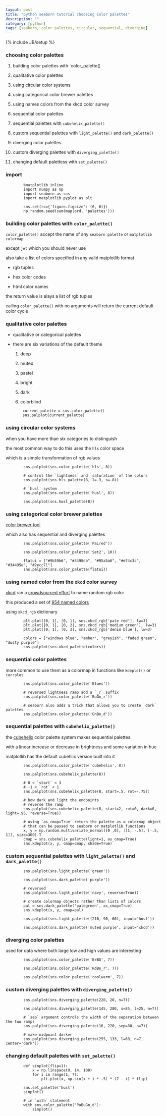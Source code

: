 ```yaml
---
layout: post
title: "python seaborn tutorial choosing color palettes"
description: ""
category: [python]
tags: [seaborn, color palettes, circular, sequential, diverging]
---
```

{% include JB/setup %}


### choosing color palettes

1. building color palettes with `color_palette()

1. qualitative color palettes

1. using circular color systems

1. using categorical color brewer palettes

1. using names colors from the xkcd color survey

1. sequential color palettes

1. sequential palettes with `cubehelix_palette()`

1. custom sequential palettes with `light_palette()` and `dark_palette()`

1. diverging color palettes

1. custom diverging palettes with `diverging_palette()`

1. changing default palettess with `set_palette()`

### import

            %matplotlib inline
            import numpy as np
            import seaborn as sns
            import matplotlib.pyplot as plt

            sns.set(rc={'figure.figsize': (6, 6)})
            np.random.seed(sum(map(ord, 'palettes')))

### building color palettes with `color_palette()`

`color_palette()` accept the name of any `seaborn palette` or `matplotlib colormap`

except `jet` which you should never use

also take a list of colors specified in any valid matplotlib format

* rgb tuples

* hex color codes

* html color names

the return value is alays a list of rgb tuples

calling `color_palette()` with no arguments will return the current default color cycle

### qualitative color palettes

* qualitative or categorical palettes

* there are six variations of the default theme

    1. deep

    1. muted

    1. pastel

    1. bright

    1. dark

    1. colorblind

            current_palette = sns.color_palette()
            sns.palplot(current_palette)

### using circular color systems

when you have more than six categories to distinguish

the most common way to do this uses the `hls` color space

which is a simple transformation of rgb values

            sns.palplot(sns.color_palette('hls', 8))

            # control the `lightness` and `saturation` of the colors
            sns.palplot(sns.hls_palette(8, l=.3, s=.8))

            # `husl` system
            sns.palplot(sns.color_palette('husl', 8))

            sns.palplot(sns.husl_palette(8))

### using categorical color brewer palettes

[color brewer tool](http://colorbrewer2.org/)

which also has sequential and diverging palettes

            sns.palplot(sns.color_palette('Paired'))

            sns.palplot(sns.color_palette('Set2', 10))

            flatui = ["#9b59b6", "#3498db", "#95a5a6", "#e74c3c", "#34495e", "#2ecc71"]
            sns.palplot(sns.color_palette(flatui))

### using named color from the `xkcd` color survey

[xkcd](http://xkcd.com/) ran a [crowdsourced effort](http://blog.xkcd.com/2010/05/03/color-survey-results/) to name random rgb color

this produced a set of [954 named colors](http://xkcd.com/color/rgb/)

using `xkcd_rgb` dictionary

            plt.plot([0, 1], [0, 1], sns.xkcd_rgb['pale red'], lw=3)
            plt.plot([0, 1], [0, 2], sns.xkcd_rgb['medium green'], lw=3)
            plt.plot([0, 1], [0, 3], sns.xkcd_rgb['denim blue'], lw=3)

            colors = ["windows blue", "amber", "greyish", "faded green", "dusty purple"]
            sns.palplot(sns.xkcd_palette(colors))

### sequential color palettes

more common to use them as a colormap in functions like `kdeplot()` or `corrplot`

            sns.palplot(sns.color_palette('Blues'))

            # reversed lightness ramp add a `_r` suffix
            sns.palplot(sns.color_palette('BuGn_r'))

            # seaborn also adds a trick that allows you to create `dark` palettes
            sns.palplot(sns.color_palette('GnBu_d'))

### sequential palettes with `cubehelix_palette()`

the [cubehelix](http://www.mrao.cam.ac.uk/~dag/CUBEHELIX/) color palette system makes sequential palettes

with a linear increase or decrease in brightness and some variation in hue

matplotlib has the default cubehlix version built into it

            sns.palplot(sns.color_palette('cubehelix', 8))

            sns.palplot(sns.cubehelix_palette(8))

            # 0 < `start` < 3
            # -1 < `rot` < 1
            sns.palplot(sns.cubehelix_palette(8, start=.5, rot=-.75))

            # how dark and light the endpoints
            # reverse the ramp
            sns.palplot(sns.cubehelix_palette(8, start=2, rot=0, dark=0, light=.95, reverse=True))

            # using `as_cmap=True` return the palette as a colormap object
            # that can be passed to seaborn or matplotlib functions
            x, y = np.random.multivariate_normal([0 ,0], [[1, -.5], [-.5, 1]], size=300).T
            cmap = sns.cubehelix_palette(light=1, as_cmap=True)
            sns.kdeplot(x, y, cmap=cmap, shade=True)

### custom sequential palettes with `light_palette()` and `dark_palette()`

            sns.palplot(sns.light_palette('green'))

            sns.palplot(sns.dark_palette('purple'))

            # reversed
            sns.palplot(sns.light_palette('navy', reverse=True))

            # create colormap objects rather than lists of colors
            pal = sns.dark_palette('palegreen', as_cmap=True)
            sns.kdeplot(x, y, cmap=pal)

            sns.palplot(sns.light_palette((210, 90, 60), input='husl'))

            sns.palplot(sns.dark_palette('muted purple', input='xkcd'))

### diverging color palettes

used for data where both large low and high values are interesting

            sns.palplot(sns.color_palette('BrBG', 7))

            sns.palplot(sns.color_palette('RdBu_r', 7))

            sns.palplot(sns.color_palette('coolwarm', 7))

### custom diverging palettes with `diverging_palette()`

            sns.palplot(sns.diverging_palette(220, 20, n=7))

            sns.palplot(sns.diverging_palette(145, 280, s=85, l=25, n=7))

            # `sep` argument controls the width of the separation between the two ramps
            sns.palplot(sns.diverging_palette(10, 220, sep=80, n=7))

            # make midpoint darker
            sns.palplot(sns.diverging_palette(255, 133, l=60, n=7, center='dark'))

### changing default palettes with `set_palette()`

            def sinplot(flip=1):
                x = np.linspace(0, 14, 100)
                for i in range(1, 7):
                    plt.plot(x, np.sin(x + i * .5) * (7 - i) * flip)

            sns.set_palette('husl')
            sinplot()

            # in `with` statement
            with sns.color_palette('PuBuGn_d'):
                sinplot()